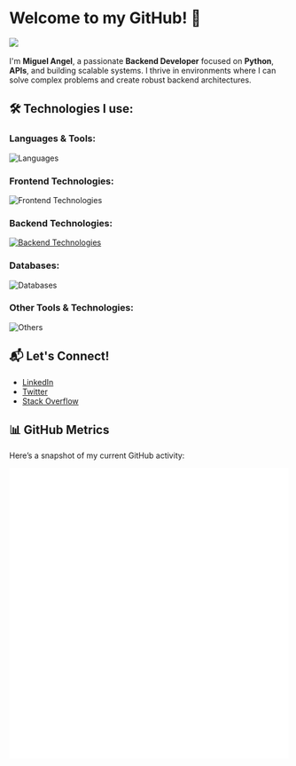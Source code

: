 # Welcome to my GitHub! 👋

![](https://komarev.com/ghpvc/?username=MAInformatico)

I'm **Miguel Angel**, a passionate **Backend Developer** focused on **Python**, **APIs**, and building scalable systems. I thrive in environments where I can solve complex problems and create robust backend architectures.

## 🛠 Technologies I use:
### Languages & Tools:
![Languages](https://skillicons.dev/icons?i=python,js,bash)

### Frontend Technologies:
![Frontend Technologies](https://skillicons.dev/icons?i=react,html,css,jquery)

### Backend Technologies:
[![Backend Technologies](https://skillicons.dev/icons?i=aws,django,flask,nodejs,docker,fastapi)](https://skillicons.dev)

### Databases:
![Databases](https://skillicons.dev/icons?i=mysql,mongodb,postgresql)

### Other Tools & Technologies:
![Others](https://skillicons.dev/icons?i=vscode,git,github,gitlab,linux,pycharm,raspberrypi)


## 📬 Let's Connect!
- [LinkedIn](http://www.linkedin.com/in/magutierrezinformatica/)
- [Twitter](https://twitter.com/mainformatico)
- [Stack Overflow](https://stackoverflow.com/users/5182470/mainformatico)

## 📊 GitHub Metrics
Here’s a snapshot of my current GitHub activity:


<picture>
  <img src="/github-metrics.svg" alt="Metrics">
</picture>
